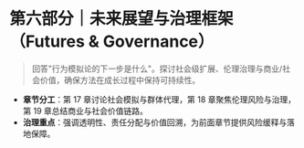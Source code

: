 # 第六部分｜未来展望与治理框架（Futures & Governance）

> 回答"行为模拟论的下一步是什么"。探讨社会级扩展、伦理治理与商业/社会价值，确保方法在成长过程中保持可持续性。

- **章节分工**：第 17 章讨论社会模拟与群体代理，第 18 章聚焦伦理风险与治理，第 19 章总结商业与社会价值链路。
- **治理重点**：强调透明性、责任分配与价值回溯，为前面章节提供风险缓释与落地保障。
